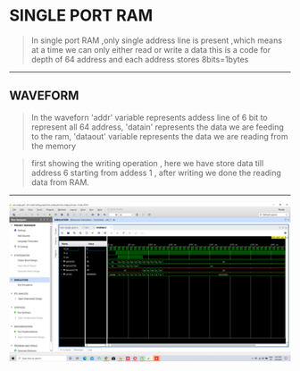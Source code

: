 # SINGLE PORT RAM

  >In single port RAM ,only single address line is present ,which means at a time we can only either read or write a data
  >this is a code for depth of 64 address and each address stores 8bits=1bytes
  
  
  ---
## WAVEFORM
    
  >In the waveforn 'addr' variable represents addess line of 6 bit to represent all 64 address, 'datain' represents the data we are feeding to the ram, 'dataout' variable represents the data we are reading from the memory
    
   >first showing the writing operation , here we have store data till address 6 starting from addess 1 , after writing we done the reading data from RAM.
    
 ---
 ![waveform](/waveform.png)
